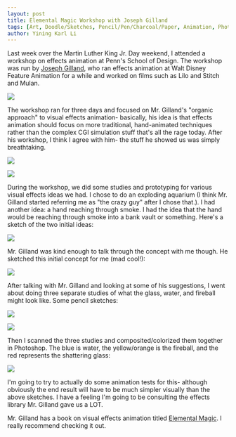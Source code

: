 ```yaml
---
layout: post
title: Elemental Magic Workshop with Joseph Gilland
tags: [Art, Doodle/Sketches, Pencil/Pen/Charcoal/Paper, Animation, Photoshop/Illustrator, College]
author: Yining Karl Li
---
```


Last week over the Martin Luther King Jr. Day weekend, I attended a workshop on effects animation at Penn's School of Design. The workshop was run by [Joseph Gilland](http://elementalmagic.blogspot.com/), who ran effects animation at Walt Disney Feature Animation for a while and worked on films such as Lilo and Stitch and Mulan. 

[![](/content/images/2010/Jan/penn_6.jpg)](/content/images/2010/Jan/penn_6.jpg)

The workshop ran for three days and focused on Mr. Gilland's "organic approach" to visual effects animation- basically, his idea is that effects animation should focus on more traditional, hand-animated techniques rather than the complex CGI simulation stuff that's all the rage today. After his workshop, I think I agree with him- the stuff he showed us was simply breathtaking.

[![](/content/images/2010/Jan/penn_68.jpg)](/content/images/2010/Jan/penn_68.jpg)

[![](/content/images/2010/Jan/penn_7.jpg)](/content/images/2010/Jan/penn_7.jpg)

During the workshop, we did some studies and prototyping for various visual effects ideas we had. I chose to do an exploding aquarium (I think Mr. Gilland started referring me as "the crazy guy" after I chose that.). I had another idea: a hand reaching through smoke. I had the idea that the hand would be reaching through smoke into a bank vault or something. Here's a sketch of the two initial ideas:

[![](/content/images/2010/Jan/concepts.jpg)](/content/images/2010/Jan/concepts.jpg)

Mr. Gilland was kind enough to talk through the concept with me though. He sketched this initial concept for me (mad cool!):

[![](/content/images/2010/Jan/jgsketch.jpg)](/content/images/2010/Jan/jgsketch.jpg)

After talking with Mr. Gilland and looking at some of his suggestions, I went about doing three separate studies of what the glass, water, and fireball might look like. Some pencil sketches:

[![](/content/images/2010/Jan/pencilsketch1.jpg)](/content/images/2010/Jan/pencilsketch1.jpg)

[![](/content/images/2010/Jan/pencilsketch2.jpg)](/content/images/2010/Jan/pencilsketch2.jpg)

Then I scanned the three studies and composited/colorized them together in Photoshop. The blue is water, the yellow/orange is the fireball, and the red represents the shattering glass:

[![](/content/images/2010/Jan/finalcolor.jpg)](/content/images/2010/Jan/finalcolor.jpg)

I'm going to try to actually do some animation tests for this- although obviously the end result will have to be much simpler visually than the above sketches. I have a feeling I'm going to be consulting the effects library Mr. Gilland gave us a LOT.

Mr. Gilland has a book on visual effects animation titled [Elemental Magic](http://www.amazon.com/Elemental-Magic-Special-Effects-Animation/dp/0240811631). I really recommend checking it out.
